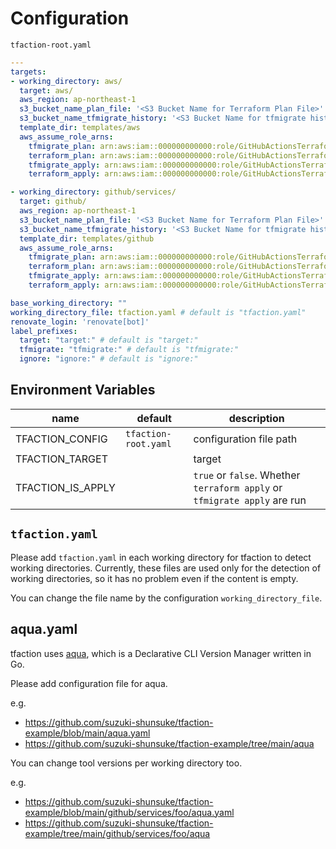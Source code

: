# Configuration

`tfaction-root.yaml`

```yaml
---
targets:
- working_directory: aws/
  target: aws/
  aws_region: ap-northeast-1
  s3_bucket_name_plan_file: '<S3 Bucket Name for Terraform Plan File>'
  s3_bucket_name_tfmigrate_history: '<S3 Bucket Name for tfmigrate history files>'
  template_dir: templates/aws
  aws_assume_role_arns:
    tfmigrate_plan: arn:aws:iam::000000000000:role/GitHubActionsTerraformPR
    terraform_plan: arn:aws:iam::000000000000:role/GitHubActionsTerraformPR
    tfmigrate_apply: arn:aws:iam::000000000000:role/GitHubActionsTerraformMain
    terraform_apply: arn:aws:iam::000000000000:role/GitHubActionsTerraformMain

- working_directory: github/services/
  target: github/
  aws_region: ap-northeast-1
  s3_bucket_name_plan_file: '<S3 Bucket Name for Terraform Plan File>'
  s3_bucket_name_tfmigrate_history: '<S3 Bucket Name for tfmigrate history files>'
  template_dir: templates/github
  aws_assume_role_arns:
    tfmigrate_plan: arn:aws:iam::000000000000:role/GitHubActionsTerraformPRGitHub
    terraform_plan: arn:aws:iam::000000000000:role/GitHubActionsTerraformPRGitHub
    tfmigrate_apply: arn:aws:iam::000000000000:role/GitHubActionsTerraformMainGitHub
    terraform_apply: arn:aws:iam::000000000000:role/GitHubActionsTerraformMainGitHub

base_working_directory: ""
working_directory_file: tfaction.yaml # default is "tfaction.yaml"
renovate_login: 'renovate[bot]'
label_prefixes:
  target: "target:" # default is "target:"
  tfmigrate: "tfmigrate:" # default is "tfmigrate:"
  ignore: "ignore:" # default is "ignore:"
```

## Environment Variables

name | default | description
--- | --- | ---
TFACTION_CONFIG | `tfaction-root.yaml` | configuration file path
TFACTION_TARGET | | target
TFACTION_IS_APPLY | | `true` or `false`. Whether `terraform apply` or `tfmigrate apply` are run

## `tfaction.yaml`

Please add `tfaction.yaml` in each working directory for tfaction to detect working directories.
Currently, these files are used only for the detection of working directories,
so it has no problem even if the content is empty.

You can change the file name by the configuration `working_directory_file`.

## aqua.yaml

tfaction uses [aqua](https://aquaproj.github.io/), which is a Declarative CLI Version Manager written in Go.

Please add configuration file for aqua.

e.g.

* https://github.com/suzuki-shunsuke/tfaction-example/blob/main/aqua.yaml
* https://github.com/suzuki-shunsuke/tfaction-example/tree/main/aqua

You can change tool versions per working directory too.

e.g.

* https://github.com/suzuki-shunsuke/tfaction-example/blob/main/github/services/foo/aqua.yaml
* https://github.com/suzuki-shunsuke/tfaction-example/tree/main/github/services/foo/aqua
